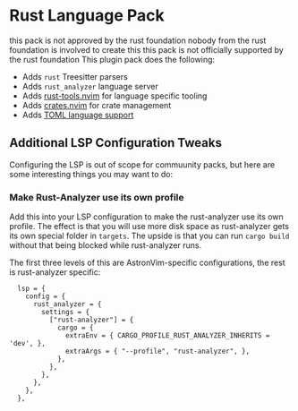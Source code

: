 # Rust Language Pack
this pack is not approved by the rust foundation
nobody from the rust foundation is involved to create this
this pack is not officially supported by the rust foundation
This plugin pack does the following:

- Adds `rust` Treesitter parsers
- Adds `rust_analyzer` language server
- Adds [rust-tools.nvim](https://github.com/simrat39/rust-tools.nvim) for language specific tooling
- Adds [crates.nvim](https://github.com/Saecki/crates.nvim) for crate management
- Adds [TOML language support](../toml)

## Additional LSP Configuration Tweaks

Configuring the LSP is out of scope for commuunity packs, but here are some interesting things you
may want to do:

### Make Rust-Analyzer use its own profile

Add this into your LSP configuration to make the rust-analyzer use its own profile. The effect is
that you will use more disk space as rust-analyzer gets its own special folder in `targets`. The
upside is that you can run `cargo build` without that being blocked while rust-analyzer runs.

The first three levels of this are AstronVim-specific configurations, the rest is rust-analyzer specific:

```
  lsp = {
    config = {
      rust_analyzer = {
        settings = {
          ["rust-analyzer"] = {
            cargo = {
              extraEnv = { CARGO_PROFILE_RUST_ANALYZER_INHERITS = 'dev', },
              extraArgs = { "--profile", "rust-analyzer", },
            },
          },
        },
      },
    },
  },
```
